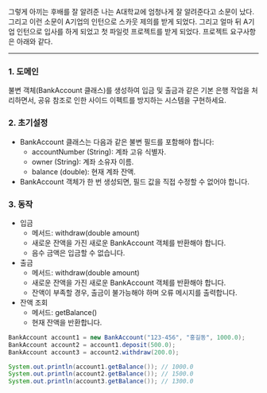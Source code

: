 그렇게 아끼는 후배를 잘 알려준 나는 A대학교에 엄청나게 잘 알려준다고 소문이 났다. 그리고 이런 소문이 A기업의 인턴으로 스카웃 제의를 받게 되었다. 그리고 얼마 뒤 A기업 인턴으로 입사를 하게 되었고 첫 파일럿 프로젝트를 받게 되었다. 프로젝트 요구사항은 아래와 같다.

---
### 1. 도메인
불변 객체(BankAccount 클래스)를 생성하여 입금 및 출금과 같은 기본 은행 작업을 처리하면서, 공유 참조로 인한 사이드 이펙트를 방지하는 시스템을 구현하세요.

### 2. 초기설정
- BankAccount 클래스는 다음과 같은 불변 필드를 포함해야 합니다:
    - accountNumber (String): 계좌 고유 식별자.
    - owner (String): 계좌 소유자 이름.
    - balance (double): 현재 계좌 잔액.
- BankAccount 객체가 한 번 생성되면, 필드 값을 직접 수정할 수 없어야 합니다.

### 3. 동작
- 입금
    - 메서드: withdraw(double amount)
    - 새로운 잔액을 가진 새로운 BankAccount 객체를 반환해야 합니다.
    - 음수 금액은 입금할 수 없습니다.
- 출금
    - 메서드: withdraw(double amount)
    - 새로운 잔액을 가진 새로운 BankAccount 객체를 반환해야 합니다.
    - 잔액이 부족할 경우, 출금이 불가능해야 하며 오류 메시지를 출력합니다.
- 잔액 조회
    - 메서드: getBalance()
    - 현재 잔액을 반환합니다.

``` java
BankAccount account1 = new BankAccount("123-456", "홍길동", 1000.0);
BankAccount account2 = account1.deposit(500.0);
BankAccount account3 = account2.withdraw(200.0);

System.out.println(account1.getBalance()); // 1000.0
System.out.println(account2.getBalance()); // 1500.0
System.out.println(account3.getBalance()); // 1300.0
```